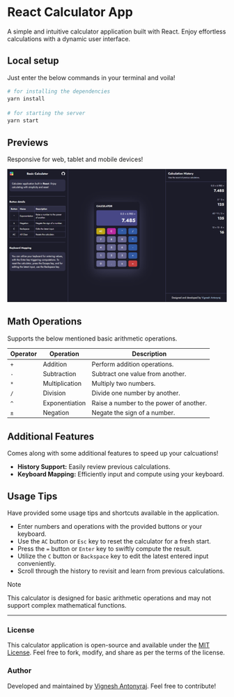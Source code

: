 # React Calculator App

A simple and intuitive calculator application built with React. Enjoy effortless calculations with a dynamic user interface.

## Local setup

Just enter the below commands in your terminal and voila!

```sh
# for installing the dependencies
yarn install

# for starting the server
yarn start
```

## Previews

Responsive for web, tablet and mobile devices!

![Calculator application preview](https://github.com/vignesh-antony/calculator-app/raw/master/public/calculator-app-ss.png)

## Math Operations

Supports the below mentioned basic arithmetic operations.

| Operator | Operation      | Description                             |
| -------- | -------------- | --------------------------------------- |
| `+`      | Addition       | Perform addition operations.            |
| `-`      | Subtraction    | Subtract one value from another.        |
| `*`      | Multiplication | Multiply two numbers.                   |
| `/`      | Division       | Divide one number by another.           |
| `^`      | Exponentiation | Raise a number to the power of another. |
| `±`      | Negation       | Negate the sign of a number.            |

## Additional Features

Comes along with some additional features to speed up your calcuations!

-   **History Support:** Easily review previous calculations.
-   **Keyboard Mapping:** Efficiently input and compute using your keyboard.

## Usage Tips

Have provided some usage tips and shortcuts available in the application.

-   Enter numbers and operations with the provided buttons or your keyboard.
-   Use the `AC` button or `Esc` key to reset the calculator for a fresh start.
-   Press the `=` button or `Enter` key to swiftly compute the result.
-   Utilize the `C` button or `Backspace` key to edit the latest entered input conveniently.
-   Scroll through the history to revisit and learn from previous calculations.

> [!NOTE]
> This calculator is designed for basic arithmetic operations and may not support complex mathematical functions.

---

### License

This calculator application is open-source and available under the [MIT License](LICENSE).
Feel free to fork, modify, and share as per the terms of the license.

### Author

Developed and maintained by [Vignesh Antonyraj](https://github.com/vignesh-antony). Feel free to contribute!
